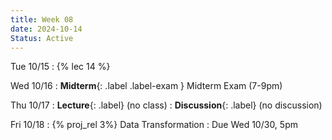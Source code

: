 ```yaml
---
title: Week 08
date: 2024-10-14
Status: Active
---
```


Tue 10/15
: {% lec 14 %}

Wed 10/16
: **Midterm**{: .label .label-exam } Midterm Exam (7-9pm)

Thu 10/17
: **Lecture**{: .label} (no class)
: **Discussion**{: .label} (no discussion)

Fri 10/18
: {% proj_rel 3%} Data Transformation
  : Due Wed 10/30, 5pm
